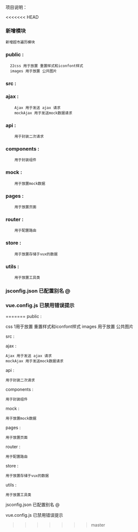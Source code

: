 项目说明：

<<<<<<< HEAD
### 新增模块
```
新增超市遍历模块
```

### public :
```
  22css 用于放置 重置样式和iconfont样式
  images 用于放置 公共图片
```
### src :

 ###  ajax :
```
    Ajax 用于发送 ajax 请求
    mockAjax 用于发送mock数据请求
```
 ###  api :
```
    用于封装二次请求
```
 ###  components :
```
    用于封装组件
```
 ###  mock :
```
    用于放置mock数据
```
 ###  pages :
```
    用于放置页面
```
###   router :
```
    用于配置路由
```
 ###  store :
```
    用于放置存储于vux的数据
```
 ###  utils :
```
    用于放置工具类
```
 ###  jsconfig.json 已配置别名 @

###   vue.config.js 已禁用错误提示
=======
public :

  css 1用于放置 重置样式和iconfont样式
  images 用于放置 公共图片

src :

  ajax :

    Ajax 用于发送 ajax 请求
    mockAjax 用于发送mock数据请求

  api :

    用于封装二次请求

  components :

    用于封装组件

  mock :

    用于放置mock数据

  pages :

    用于放置页面

  router :

    用于配置路由

  store :

    用于放置存储于vux的数据

  utils :

    用于放置工具类

  jsconfig.json 已配置别名 @

  vue.config.js 已禁用错误提示
>>>>>>> master
